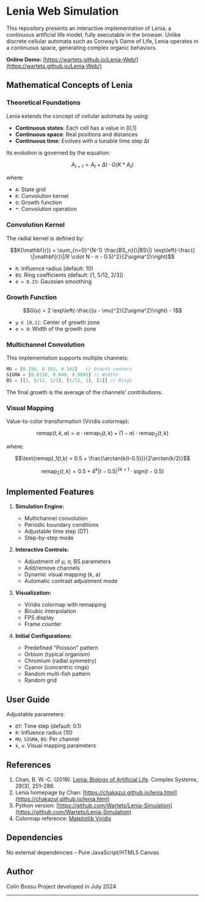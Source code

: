# Lenia Web Simulation

This repository presents an interactive implementation of Lenia, a continuous artificial life model, fully executable in the browser. Unlike discrete cellular automata such as Conway’s Game of Life, Lenia operates in a continuous space, generating complex organic behaviors.

**Online Demo:** [https://wartets.github.io/Lenia-Web/](https://wartets.github.io/Lenia-Web/)

## Mathematical Concepts of Lenia

### Theoretical Foundations

Lenia extends the concept of cellular automata by using:

* **Continuous states**: Each cell has a value in \[0,1]
* **Continuous space**: Real positions and distances
* **Continuous time**: Evolves with a tunable time step Δt

Its evolution is governed by the equation:

```math
A_{t+1} = A_t + \Delta t \cdot G(K * A_t)
```

where:

* `A`: State grid
* `K`: Convolution kernel
* `G`: Growth function
* `*`: Convolution operation

### Convolution Kernel

The radial kernel is defined by:

```math
K(\mathbf{r}) = \sum_{n=0}^{N-1} \frac{BS_n}{\|BS\|} \exp\left(-\frac{( \|\mathbf{r}\|/R \cdot N - n - 0.5)^2}{2\sigma^2}\right)
```

* `R`: Influence radius (default: 10)
* `BS`: Ring coefficients (default: \[1, 5/12, 2/3])
* `σ = 0.15`: Gaussian smoothing

### Growth Function

```math
G(u) = 2 \exp\left(-\frac{(u - \mu)^2}{2\sigma^2}\right) - 1
```

* `μ ∈ [0,1]`: Center of growth zone
* `σ > 0`: Width of the growth zone

### Multichannel Convolution

This implementation supports multiple channels:

```javascript
MU = [0.156, 0.193, 0.342]   // Growth centers
SIGMA = [0.0118, 0.049, 0.0891] // Widths
BS = [[1, 5/12, 2/3], [1/12, 1], [1]] // Rings
```

The final growth is the average of the channels' contributions.

### Visual Mapping

Value-to-color transformation (Viridis colormap):

```math
\text{remap}(t,k,a) = a \cdot \text{remap}_1(t,k) + (1-a) \cdot \text{remap}_2(t,k)
```

where:

```math
\text{remap}_1(t,k) = 0.5 + \frac{\arctan(k(t-0.5))}{2\arctan(k/2)}
```

```math
\text{remap}_2(t,k) = 0.5 + 4^k |t-0.5|^{2k+1} \cdot \text{sign}(t-0.5)
```

## Implemented Features

1. **Simulation Engine:**

   * Multichannel convolution
   * Periodic boundary conditions
   * Adjustable time step (DT)
   * Step-by-step mode

2. **Interactive Controls:**

   * Adjustment of μ, σ, BS parameters
   * Add/remove channels
   * Dynamic visual mapping (k, a)
   * Automatic contrast adjustment mode

3. **Visualization:**

   * Viridis colormap with remapping
   * Bicubic interpolation
   * FPS display
   * Frame counter

4. **Initial Configurations:**

   * Predefined "Poisson" pattern
   * Orbium (typical organism)
   * Chromium (radial symmetry)
   * Cyanor (concentric rings)
   * Random multi-fish pattern
   * Random grid

## User Guide

Adjustable parameters:

* `DT`: Time step (default: 0.1)
* `R`: Influence radius (10)
* `MU`, `SIGMA`, `BS`: Per channel
* `k`, `a`: Visual mapping parameters

## References

1. Chan, B. W\.-C. (2019). [Lenia: Biology of Artificial Life](https://arxiv.org/abs/1812.05433). Complex Systems, 28(3), 251–286.
2. Lenia homepage by Chan: [https://chakazul.github.io/lenia.html](https://chakazul.github.io/lenia.html)
3. Python version: [https://github.com/Wartets/Lenia-Simulation](https://github.com/Wartets/Lenia-Simulation)
4. Colormap reference: [Matplotlib Viridis](https://bids.github.io/colormap/)

## Dependencies

No external dependencies – Pure JavaScript/HTML5 Canvas

## Author

Colin Bossu
Project developed in July 2024

---
